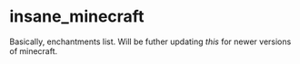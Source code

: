 # insane_minecraft
Basically, enchantments list. Will be futher updating *this* for newer versions of minecraft.
